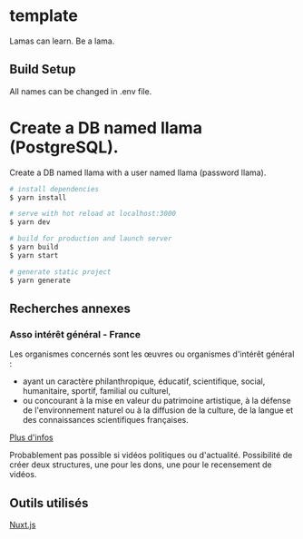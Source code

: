 # template

Lamas can learn. Be a lama.

## Build Setup

All names can be changed in .env file.

# Create a DB named llama (PostgreSQL). 

Create a DB named llama with a user named llama (password llama).

```bash
# install dependencies
$ yarn install

# serve with hot reload at localhost:3000
$ yarn dev

# build for production and launch server
$ yarn build
$ yarn start

# generate static project
$ yarn generate
```

## Recherches annexes

### Asso intérêt général - France

Les organismes concernés sont les œuvres ou organismes d'intérêt général :
- ayant un caractère philanthropique, éducatif, scientifique, social, humanitaire, sportif, familial ou culturel,
- ou concourant à la mise en valeur du patrimoine artistique, à la défense de l'environnement naturel ou à la diffusion de la culture, de la langue et des connaissances scientifiques françaises.

[Plus d'infos](https://www.service-public.fr/associations/vosdroits/F34246)

Probablement pas possible si vidéos politiques ou d'actualité. Possibilité de créer deux structures, une pour les dons, une pour le recensement de vidéos.

## Outils utilisés

[Nuxt.js](https://nuxtjs.org)

